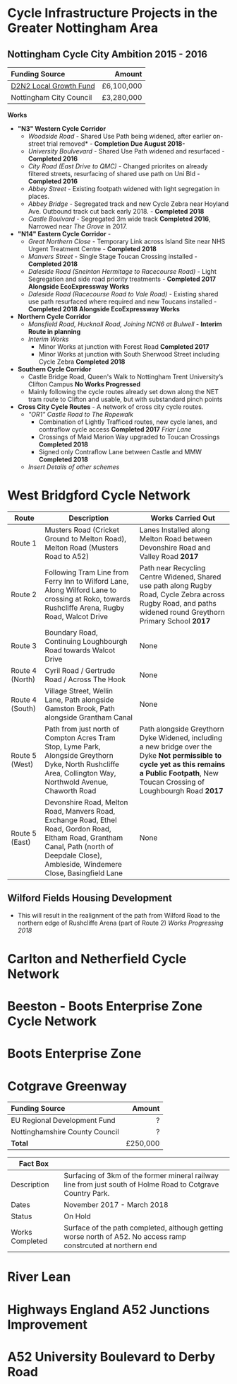 # Cycle Infrastructure Projects in the Greater Nottingham Area

## Nottingham Cycle City Ambition 2015 - 2016

| Funding Source | Amount |
|:------------- |-------------:|
| [D2N2 Local Growth Fund](http://www.d2n2lep.org/local-growth-fund/projects/nottingham-cycle-city-ambition) | £6,100,000  |
| Nottingham City Council | £3,280,000  |


**Works**
* **"N3" Western Cycle Corridor**
  * *Woodside Road* - Shared Use Path being widened, after earlier on-street trial removed* - **Completion Due August 2018-**
  * *University Boulvevard* - Shared Use Path widened and resurfaced - **Completed 2016**
  * *City Road (East Drive to QMC)* - Changed priorites on already filtered streets, resurfacing of shared use path on Uni Bld - **Completed 2016**
  * *Abbey Street* - Existing footpath widened with light segregation in places.
  * *Abbey Bridge* - Segregated track and new Cycle Zebra near Hoyland Ave.  Outbound track cut back early 2018. - **Completed 2018**
  * *Castle Boulvard* - Segregated 3m wide track **Completed 2016**, Narrowed near *The Grove* in 2017.
* **"N14" Eastern Cycle Corridor** - 
  * *Great Northern Close* - Temporary Link across Island Site near NHS Urgent Treatment Centre - **Completed 2018**
  * *Manvers Street* - Single Stage Toucan Crossing installed - **Completed 2018**
  * *Daleside Road (Sneinton Hermitage to Racecourse Road)* - Light Segregation and side road priority treatments - **Completed 2017 Alongside EcoExpressway Works**
  * *Daleside Road (Racecourse Road to Vale Road)* - Existing shared use path resurfaced where required and new Toucans installed - **Completed 2018  Alongside EcoExpressway Works**
* **Northern Cycle Corridor**
  * *Mansfield Road, Hucknall Road, Joining NCN6 at Bulwell* - **Interim Route in planning**
  * *Interim Works*
    * Minor Works at junction with Forest Road **Completed 2017**
    * Minor Works at junction with South Sherwood Street including Cycle Zebra **Completed 2018**
* **Southern Cycle Corridor**
  * Castle Bridge Road, Queen's Walk to Nottingham Trent University’s Clifton Campus **No Works Progressed**
  * Mainly following the cycle routes already set down along the NET tram route to Clifton and usable, but with substandard pinch points
* **Cross City Cycle Routes** - A network of cross city cycle routes.  
  * *"OR1" Castle Road to The Ropewalk*
      * Combination of Lightly Trafficed routes, new cycle lanes, and contraflow cycle access **Completed 2017**
    *Friar Lane*
      * Crossings of Maid Marion Way upgraded to Toucan Crossings **Completed 2018**
      * Signed only Contraflow Lane between Castle and MMW **Completed 2018**
  * *Insert Details of other schemes*
  
# West Bridgford Cycle Network
  
| Route | Description | Works Carried Out |
| ----- | ----------- | ------ |
| Route 1 | Musters Road (Cricket Ground to Melton Road), Melton Road (Musters Road to A52) | Lanes Installed along Melton Road between Devonshire Road and Valley Road **2017** |
| Route 2 | Following Tram Line from Ferry Inn to Wilford Lane, Along Wilford Lane to crossing at Roko, towards Rushcliffe Arena, Rugby Road, Walcot Drive | Path near Recycling Centre Widened, Shared use path along Rugby Road, Cycle Zebra across Rugby Road, and paths widened round Greythorn Primary School **2017** |
| Route 3 | Boundary Road, Continuing Loughbourgh Road towards Walcot Drive | None|
| Route 4 (North) | Cyril Road / Gertrude Road / Across The Hook | None |
| Route 4 (South) | Village Street, Wellin Lane, Path alongside Gamston Brook, Path alongside Grantham Canal | None |
| Route 5 (West) | Path from just north of Compton Acres Tram Stop, Lyme Park, Alongside Greythorn Dyke, North Rushcliffe Area, Collington Way, Northwold Avenue, Chaworth Road | Path alongside Greythorn Dyke Widened, including a new bridge over the Dyke **Not permissible to cycle yet as this remains a Public Footpath**, New Toucan Crossing of Loughbourgh Road **2017** |
| Route 5 (East) | Devonshire Road, Melton Road, Manvers Road, Exchange Road, Ethel Road, Gordon Road, Eltham Road, Grantham Canal, Path (north of Deepdale Close), Ambleside, Windemere Close, Basingfield Lane | None |

## Wilford Fields Housing Development
* This will result in the realignment of the path from Wilford Road to the northern edge of Rushcliffe Arena (part of Route 2) *Works Progressing 2018*

# Carlton and Netherfield Cycle Network
  
# Beeston - Boots Enterprise Zone Cycle Network

# Boots Enterprise Zone

# Cotgrave Greenway

| Funding Source | Amount |
|:------------- |-------------:|
| EU Regional Development Fund | ? |
| Nottinghamshire County Council | ? | 
| **Total** | £250,000 |

| Fact Box | |
| --- | --- |
| Description | Surfacing of 3km of the former mineral railway line from just south of Holme Road to Cotgrave Country Park. |
| Dates | November 2017 - March 2018 |
| Status | On Hold |
| Works Completed | Surface of the path completed, although getting worse north of A52.  No access ramp constrcuted at northern end |





# River Lean

# Highways England A52 Junctions Improvement

# A52 University Boulevard to Derby Road
